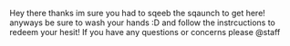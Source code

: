 Hey there thanks im sure you had to sqeeb the sqaunch to get here!
anyways be sure to wash your hands :D and follow the instrcuctions to redeem your hesit!
If you have any questions or concerns please @staff
